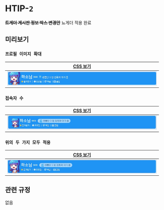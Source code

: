 # HTIP-`2`
<s>**트게더 게시판 정보 박스 변경안**</s> 뇨게더 적용 완료

## 미리보기
### `프로필 이미지 확대`
|             [CSS 보기](/css/htip-2/profile_image.css)             |
|:-----------------------------------------------------------------:|
|![뇨게더 적용 모습](/proposals/htip-2/large_profile_application.jpg)|

### `접속자 수`
|             [CSS 보기](/css/htip-2/viewers.css)             |
|:-----------------------------------------------------------:|
|![뇨게더 적용 모습](/proposals/htip-2/viewers_application.jpg)|

### `위의 두 가지 모두 적용`
|             [CSS 보기](/css/htip-2/)                    |
|:-------------------------------------------------------:|
|![뇨게더 적용 모습](/proposals/htip-2/all_application.jpg)|

## 관련 규정
없음
